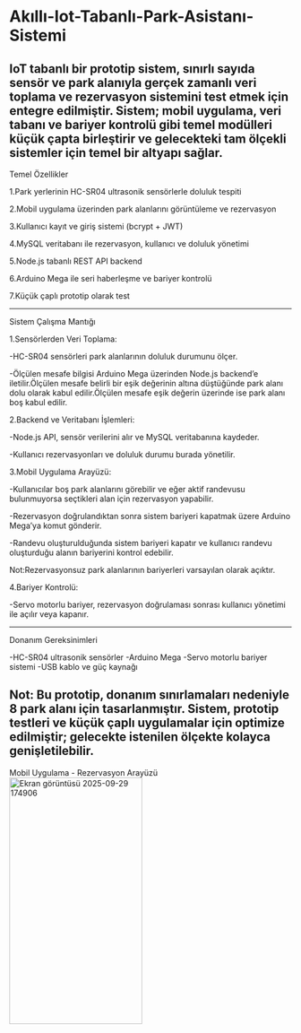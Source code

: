 # Akıllı-Iot-Tabanlı-Park-Asistanı-Sistemi
IoT tabanlı bir prototip sistem, sınırlı sayıda sensör ve park alanıyla gerçek zamanlı veri toplama ve rezervasyon sistemini test etmek için entegre edilmiştir. Sistem; mobil uygulama, veri tabanı ve bariyer kontrolü gibi temel modülleri küçük çapta birleştirir ve gelecekteki tam ölçekli sistemler için temel bir altyapı sağlar.
---------------------------------------------------------------------------------------------------

Temel Özellikler

1.Park yerlerinin HC-SR04 ultrasonik sensörlerle doluluk tespiti

2.Mobil uygulama üzerinden park alanlarını görüntüleme ve rezervasyon

3.Kullanıcı kayıt ve giriş sistemi (bcrypt + JWT)

4.MySQL veritabanı ile rezervasyon, kullanıcı ve doluluk yönetimi

5.Node.js tabanlı REST API backend

6.Arduino Mega ile seri haberleşme ve bariyer kontrolü

7.Küçük çaplı prototip olarak test 

-------------------------------------------------------------------------------------------------
Sistem Çalışma Mantığı

1.Sensörlerden Veri Toplama:

-HC-SR04 sensörleri park alanlarının doluluk durumunu ölçer.

-Ölçülen mesafe bilgisi Arduino Mega üzerinden Node.js backend’e iletilir.Ölçülen mesafe belirli bir eşik değerinin altına düştüğünde park alanı dolu olarak kabul edilir.Ölçülen mesafe eşik değerin üzerinde ise park alanı boş kabul edilir.

2.Backend ve Veritabanı İşlemleri:

-Node.js API, sensör verilerini alır ve MySQL veritabanına kaydeder.

-Kullanıcı rezervasyonları ve doluluk durumu burada yönetilir.

3.Mobil Uygulama Arayüzü:

-Kullanıcılar boş park alanlarını görebilir ve eğer aktif randevusu bulunmuyorsa seçtikleri alan için rezervasyon yapabilir.

-Rezervasyon doğrulandıktan sonra sistem bariyeri kapatmak üzere Arduino Mega’ya komut gönderir.

-Randevu oluşturulduğunda sistem bariyeri kapatır ve kullanıcı randevu oluşturduğu alanın bariyerini kontrol edebilir.

Not:Rezervasyonsuz park alanlarının bariyerleri varsayılan olarak açıktır.

4.Bariyer Kontrolü:

-Servo motorlu bariyer, rezervasyon doğrulaması sonrası kullanıcı yönetimi ile açılır veya kapanır.

-------------------------------------------------------------------------------------------------
Donanım Gereksinimleri

-HC-SR04 ultrasonik sensörler 
-Arduino Mega
-Servo motorlu bariyer sistemi
-USB kablo ve güç kaynağı 
 
Not: Bu prototip, donanım sınırlamaları nedeniyle 8 park alanı için tasarlanmıştır. Sistem, prototip testleri ve küçük çaplı uygulamalar için optimize edilmiştir; gelecekte istenilen ölçekte kolayca genişletilebilir.
-------------------------------------------------------------------------------------------------
Mobil Uygulama - Rezervasyon Arayüzü 
<img width="237" height="440" alt="Ekran görüntüsü 2025-09-29 174906" src="https://github.com/user-attachments/assets/afa19a35-99e9-4133-a541-7a6e2ac8feab" />




